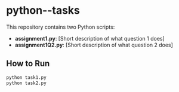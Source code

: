# python--tasks
This repository contains two Python scripts:

- **assignment1.py**: [Short description of what question 1  does]
- **assignment1Q2.py**: [Short description of what question 2 does]

## How to Run
```bash
python task1.py
python task2.py
